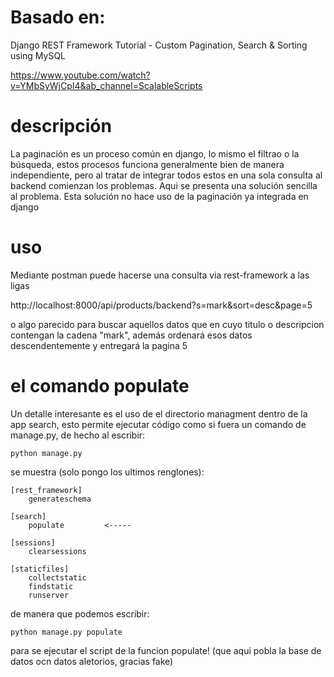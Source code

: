 # Basado en:

Django REST Framework Tutorial - Custom Pagination, Search & Sorting using MySQL

https://www.youtube.com/watch?v=YMbSyWjCpI4&ab_channel=ScalableScripts

# descripción

La paginación es un proceso común en django, lo mismo el filtrao o la búsqueda, estos procesos
funciona generalmente bien de manera independiente, pero al tratar de integrar todos estos en 
una sola consulta al backend comienzan los problemas. Aqui se presenta una solución sencilla 
al problema. Esta solución no hace uso de la paginación ya integrada en django

# uso

Mediante postman puede hacerse una consulta via rest-framework a las ligas

http://localhost:8000/api/products/backend?s=mark&sort=desc&page=5

o algo parecido para buscar aquellos datos que en cuyo titulo o descripcion contengan la cadena "mark",
además ordenará esos datos descendentemente y entregará la pagina 5

# el comando populate

Un detalle interesante es el uso de el directorio managment dentro de la app search, esto permite 
ejecutar código como si fuera un comando de manage.py, de hecho al escribir:

`python manage.py`

se muestra (solo pongo los ultimos renglones):

```
[rest_framework]
    generateschema

[search]
    populate         <----- 

[sessions]
    clearsessions

[staticfiles]
    collectstatic
    findstatic
    runserver
```

de manera que podemos escribir:

`python manage.py populate`

para se ejecutar el script de la funcion populate! (que aqui pobla la base de datos ocn datos aletorios, gracias fake)
